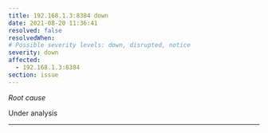 ```yaml
---
title: 192.168.1.3:8384 down
date: 2021-08-20 11:36:41
resolved: false
resolvedWhen: 
# Possible severity levels: down, disrupted, notice
severity: down
affected:
  - 192.168.1.3:8384
section: issue
---
```


*Root cause*

Under analysis

---


